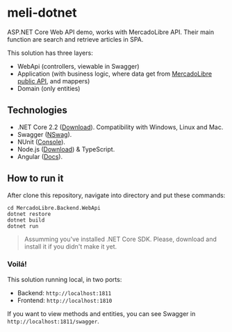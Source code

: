 # meli-dotnet
ASP.NET Core Web API demo, works with MercadoLibre API. Their main function are search and retrieve articles in SPA.

This solution has three layers: 
* WebApi (controllers, viewable in Swagger)
* Application (with business logic, where data get from [MercadoLibre public API](https://developers.mercadolibre.com.ar/es_ar/items-y-busquedas), and mappers)
* Domain (only entities)

## Technologies
* .NET Core 2.2 ([Download](https://dotnet.microsoft.com/download)). Compatibility with Windows, Linux and Mac.
* Swagger ([NSwag](https://github.com/RicoSuter/NSwag)).
* NUnit ([Console](https://nunit.org/download/)).
* Node.js ([Download](https://nodejs.org/es/download/)) & TypeScript.
* Angular ([Docs](https://angular.io/)).

## How to run it
After clone this repository, navigate into directory and put these commands:

    cd MercadoLibre.Backend.WebApi
    dotnet restore
    dotnet build
    dotnet run

> Assumming you've installed .NET Core SDK. Please, download and install it if you didn't make it yet.

### Voilá! 
This solution running local, in two ports:
- Backend: `http://localhost:1811`
- Frontend: `http://localhost:1810`

If you want to view methods and entities, you can see Swagger in `http://localhost:1811/swagger`.

